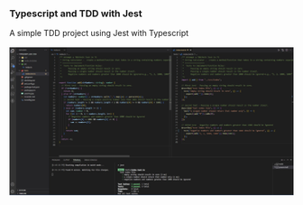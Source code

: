### Typescript and TDD with Jest
A simple TDD project using Jest with Typescript <br /><br />
![Alt](https://github.com/Hamberfim/typescript_jest_tdd/blob/main/passing.jpg "Passing Test Screen Shot")
